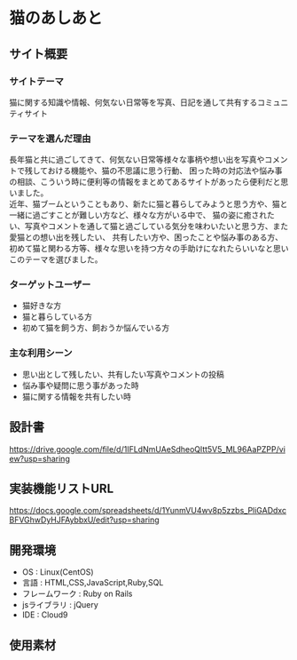 # 猫のあしあと

## サイト概要
### サイトテーマ
猫に関する知識や情報、何気ない日常等を写真、日記を通して共有するコミュニティサイト

### テーマを選んだ理由
長年猫と共に過ごしてきて、何気ない日常等様々な事柄や想い出を写真やコメントで残しておける機能や、猫の不思議に思う行動、
困った時の対応法や悩み事の相談、こういう時に便利等の情報をまとめてあるサイトがあったら便利だと思いました。<br>
近年、猫ブームということもあり、新たに猫と暮らしてみようと思う方や、猫と一緒に過ごすことが難しい方など、様々な方がいる中で、
猫の姿に癒されたい、写真やコメントを通して猫と過ごしている気分を味わいたいと思う方、また愛猫との想い出を残したい、
共有したい方や、困ったことや悩み事のある方、初めて猫と関わる方等、様々な思いを持つ方々の手助けになれたらいいなと思いこのテーマを選びました。


### ターゲットユーザー
* 猫好きな方
* 猫と暮らしている方
* 初めて猫を飼う方、飼おうか悩んでいる方

### 主な利用シーン
* 思い出として残したい、共有したい写真やコメントの投稿
* 悩み事や疑問に思う事があった時
* 猫に関する情報を共有したい時

## 設計書
https://drive.google.com/file/d/1IFLdNmUAeSdheoQltt5V5_ML96AaPZPP/view?usp=sharing

## 実装機能リストURL
https://docs.google.com/spreadsheets/d/1YunmVU4wv8p5zzbs_PliGADdxcBFVGhwDyHJFAybbxU/edit?usp=sharing

## 開発環境
* OS : Linux(CentOS)
* 言語 : HTML,CSS,JavaScript,Ruby,SQL
* フレームワーク : Ruby on Rails
* jsライブラリ : jQuery
* IDE : Cloud9


## 使用素材
